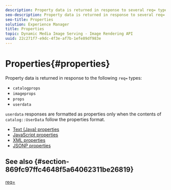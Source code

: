 ```yaml
---
description: Property data is returned in response to several req= types.
seo-description: Property data is returned in response to several req= types.
seo-title: Properties
solution: Experience Manager
title: Properties
topic: Dynamic Media Image Serving - Image Rendering API
uuid: 22c271f7-e9dc-4f3e-af7b-1efe89df983e
---
```


# Properties{#properties}

Property data is returned in response to the following `req=` types:

* `catalogprops` 
* `imageprops` 
* `props` 
* `userdata`

`userdata` responses are formatted as properties only when the contents of `catalog::UserData` follow the properties format.

* [Text (Java) properties](r-text-java-properties.md)
* [JavaScript properties](r-javascript-properties.md)
* [XML properties](r-xml-properties.md)
* [JSONP properties](r-json-properties.md)


## See also {#section-869fc97ffc4648f5a64062311be26819}

[req=](../../../../../../is-api/http-ref/image-serving-api-ref/c-http-protocol-reference/c-command-reference/r-req/r-req.md#reference-907cdb4a97034db7ad94695f25552e76) 
